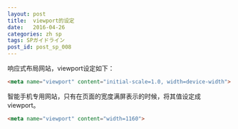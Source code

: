 ```yaml
---
layout: post
title:  viewport的设定
date:   2016-04-26
categories: zh sp
tags: SPガイドライン
post_id: post_sp_008
---
```

响应式布局网站，viewport设定如下：

```html
<meta name="viewport" content="initial-scale=1.0, width=device-width">
```

智能手机专用网站，只有在页面的宽度满屏表示的时候，将其值设定成viewport。

```html
<meta name="viewport" content="width=1160">
```
